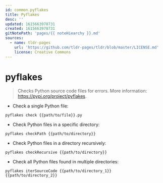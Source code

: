 ```yaml
---
id: common.pyflakes
title: Pyflakes
desc: ''
updated: 1615663978731
created: 1615663978731
gitNotePath: 'pages/{{ noteHiearchy }}.md'
sources:
  - name: tldr-pages
    url: 'https://github.com/tldr-pages/tldr/blob/master/LICENSE.md'
    license: Creative Commons
---
```

# pyflakes

> Checks Python source code files for errors.
> More information: <https://pypi.org/project/pyflakes>.

- Check a single Python file:

`pyflakes check {{path/to/file}}.py`

- Check Python files in a specific directory:

`pyflakes checkPath {{path/to/directory}}`

- Check Python files in a directory recursively:

`pyflakes checkRecursive {{path/to/directory}}`

- Check all Python files found in multiple directories:

`pyflakes iterSourceCode {{path/to/directory_1}} {{path/to/directory_2}}`

